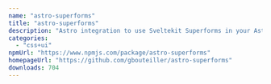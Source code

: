 ```yaml
---
name: "astro-superforms"
title: "astro-superforms"
description: "Astro integration to use Sveltekit Superforms in your Astro + Svelte projects:"
categories:
  - "css+ui"
npmUrl: "https://www.npmjs.com/package/astro-superforms"
homepageUrl: "https://github.com/gbouteiller/astro-superforms"
downloads: 704
---
```

